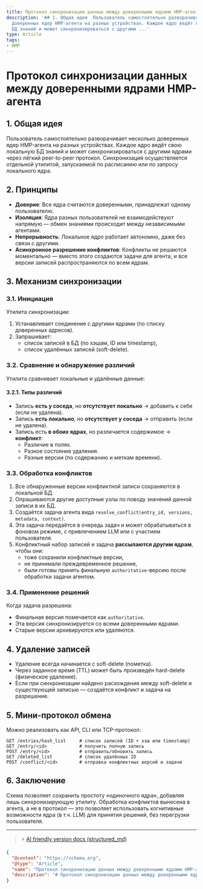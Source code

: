 ```yaml
---
title: Протокол синхронизации данных между доверенными ядрами HMP-агента
description: '## 1. Общая идея  Пользователь самостоятельно разворачивает несколько
  доверенных ядер HMP-агента на разных устройствах. Каждое ядро ведёт свою локальную
  БД знаний и может синхронизироваться с другими ...'
type: Article
tags:
- HMP
---
```


# Протокол синхронизации данных между доверенными ядрами HMP-агента

## 1. Общая идея

Пользователь самостоятельно разворачивает несколько доверенных ядер HMP-агента на разных устройствах. Каждое ядро ведёт свою локальную БД знаний и может синхронизироваться с другими ядрами через лёгкий peer-to-peer протокол. Синхронизация осуществляется отдельной утилитой, запускаемой по расписанию или по запросу локального ядра.

## 2. Принципы

- **Доверие**: Все ядра считаются доверенными, принадлежат одному пользователю.
- **Изоляция**: Ядра разных пользователей не взаимодействуют напрямую — обмен знаниями происходит между независимыми агентами.
- **Непрерывность**: Локальное ядро работает автономно, даже без связи с другими.
- **Асинхронное разрешение конфликтов**: Конфликты не решаются моментально — вместо этого создаются задачи для агента, и все версии записей распространяются по всем ядрам.

## 3. Механизм синхронизации

### 3.1. Инициация

Утилита синхронизации:

1. Устанавливает соединение с другими ядрами (по списку доверенных адресов).
2. Запрашивает:
   - список записей в БД (по хэшам, ID или timestamp),
   - список удалённых записей (soft-delete).

### 3.2. Сравнение и обнаружение различий

Утилита сравнивает локальные и удалённые данные:

#### 3.2.1. Типы различий

- Запись **есть у соседа**, но **отсутствует локально** → добавить к себе (если не удалена).
- Запись **есть локально**, но **отсутствует у соседа** → отправить (если не удалена).
- Запись есть **в обоих ядрах**, но различается содержимое → **конфликт**:
  - Различие в полях.
  - Разное состояние удаления.
  - Разные версии (по содержанию и меткам времени).

### 3.3. Обработка конфликтов

1. Все обнаруженные версии конфликтной записи сохраняются в локальной БД.
2. Опрашиваются другие доступные узлы по поводу значений данной записи в их БД.
3. Создаётся задача агента вида `resolve_conflict(entry_id, versions, metadata, context)`.
4. Эта задача передаётся в очередь задач и может обрабатываться в фоновом режиме, с привлечением LLM или с участием пользователя.
5. Конфликтный набор записей и задача **рассылаются другим ядрам**, чтобы они:
   - тоже сохранили конфликтные версии,
   - не принимали преждевременное решение,
   - были готовы принять финальную `authoritative`-версию после обработки задачи агентом.

### 3.4. Применение решений

Когда задача разрешена:

- Финальная версия помечается как `authoritative`.
- Эта версия синхронизируется со всеми доверенными ядрами.
- Старые версии архивируются или удаляются.

## 4. Удаление записей

- Удаление всегда начинается с soft-delete (пометка).
- Через заданное время (TTL) может быть произведён hard-delete (физическое удаление).
- Если при синхронизации найдено расхождение между soft-delete и существующей записью — создаётся конфликт и задача на разрешение.

## 5. Мини-протокол обмена

Можно реализовать как API, CLI или TCP-протокол:

```http
GET /entries/hash_list     # список записей (ID + хэш или timestamp)
GET /entry/<id>            # получить полную запись
POST /entry/<id>           # отправить/обновить запись
GET /deleted_list          # список удалённых ID
POST /conflict/<id>        # отправка конфликтных версий и задачи
```

## 6. Заключение

Схема позволяет сохранить простоту «одиночного ядра», добавляя лишь синхронизирующую утилиту. Обработка конфликтов вынесена в агента, а не в протокол — это позволяет использовать когнитивные возможности ядра (в т.ч. LLM) для принятия решений, без перегрузки пользователя.


---
> ⚡ [AI friendly version docs (structured_md)](../index.md)


```json
{
  "@context": "https://schema.org",
  "@type": "Article",
  "name": "Протокол синхронизации данных между доверенными ядрами HMP-агента",
  "description": "# Протокол синхронизации данных между доверенными ядрами HMP-агента  ## 1. Общая идея  Пользователь ..."
}
```
